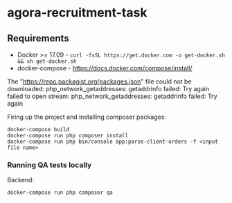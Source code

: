 # agora-recruitment-task


## Requirements
- Docker >= 17.09 - `curl -fsSL https://get.docker.com -o get-docker.sh && sh get-docker.sh`
- docker-compose - https://docs.docker.com/compose/install/

 The "https://repo.packagist.org/packages.json" file could not be downloaded: php_network_getaddresses: getaddrinfo failed: Try again  
  failed to open stream: php_network_getaddresses: getaddrinfo failed: Try again     

Firing up the project and installing composer packages:

  ```
  docker-compose build
  docker-compose run php composer install
  docker-compose run php bin/console app:parse-client-orders -f <input file name>
  ```

### Running QA tests locally

Backend:
```
docker-compose run php composer qa
```
